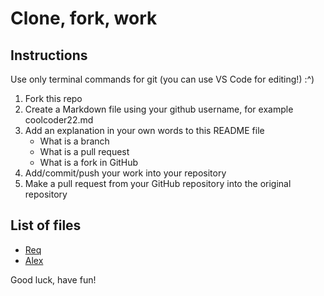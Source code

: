 # Clone, fork, work

## Instructions

Use only terminal commands for git (you can use VS Code for editing!) :^)

1. Fork this repo
2. Create a Markdown file using your github username, for example coolcoder22.md
3. Add an explanation in your own words to this README file
    - What is a branch
    - What is a pull request
    - What is a fork in GitHub
4. Add/commit/push your work into your repository 
5. Make a pull request from your GitHub repository into the original repository

## List of files

- [Req](./req.md)
- [Alex](bruch-alex.md)

Good luck, have fun!
